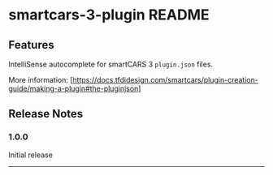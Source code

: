 # smartcars-3-plugin README

## Features

IntelliSense autocomplete for smartCARS 3 `plugin.json` files.

More information: [https://docs.tfdidesign.com/smartcars/plugin-creation-guide/making-a-plugin#the-pluginjson]

## Release Notes

### 1.0.0

Initial release

---